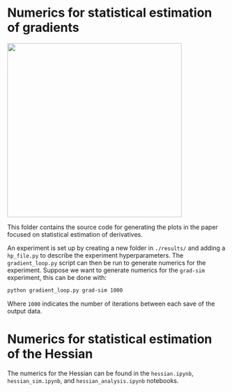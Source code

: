 # Numerics for statistical estimation of gradients

<img align="middle" src="https://github.com/XanaduAI/derivatives-of-variational-circuits/blob/master/gradients/results/grad-sim/fd-vs-ps-simulator.png" width=400px>

This folder contains the source code for generating the plots in the paper focused on statistical
estimation of derivatives.

An experiment is set up by creating a new folder in ``./results/`` and adding a ``hp_file.py`` to
describe the experiment hyperparameters. The ``gradient_loop.py`` script can then be run to
generate numerics for the experiment. Suppose we want to generate numerics for the ``grad-sim``
experiment, this can be done with:

```bash
python gradient_loop.py grad-sim 1000
```

Where ``1000`` indicates the number of iterations between each save of the output data.

# Numerics for statistical estimation of the Hessian

The numerics for the Hessian can be found in the ``hessian.ipynb``, ``hessian_sim.ipynb``, and
``hessian_analysis.ipynb`` notebooks.

